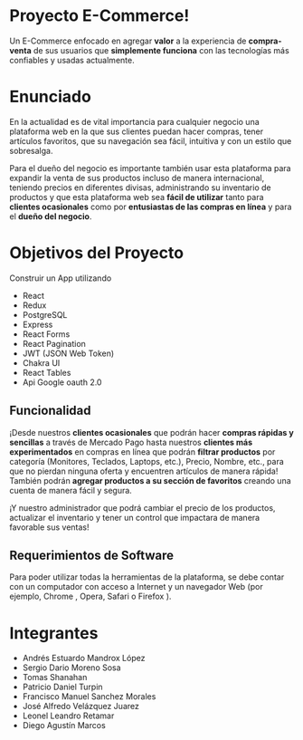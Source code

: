 # Proyecto E-Commerce!
Un E-Commerce enfocado en agregar **valor** a la experiencia de **compra-venta** de sus usuarios que **simplemente funciona** con las tecnologías más confiables y usadas actualmente.
# Enunciado
En la actualidad es de vital importancia para cualquier negocio una plataforma web en la que sus clientes puedan hacer compras, tener artículos favoritos, que su navegación sea fácil, intuitiva y con un estilo que sobresalga.

Para el dueño del negocio es importante también usar esta plataforma para expandir la venta de sus productos incluso de manera internacional, teniendo precios en diferentes divisas, administrando su inventario de productos y que esta plataforma web sea **fácil de utilizar** tanto para **clientes ocasionales** como por **entusiastas de las compras en línea** y para el **dueño del negocio**.

# Objetivos del Proyecto
Construir un App utilizando

 - React 
 - Redux 
 - PostgreSQL 
 - Express
 - React Forms
 - React Pagination
 - JWT (JSON Web Token)   
 - Chakra UI        
 - React Tables                          
 - Api Google oauth 2.0

## Funcionalidad

¡Desde nuestros **clientes ocasionales** que podrán hacer **compras rápidas y sencillas** a través de Mercado Pago hasta nuestros **clientes más experimentados** en compras en línea que podrán **filtrar productos** por categoría (Monitores, Teclados, Laptops, etc.), Precio, Nombre, etc., para que no pierdan ninguna oferta y encuentren artículos de manera rápida! También podrán **agregar productos a su sección de favoritos** creando una cuenta de manera fácil y segura.

¡Y nuestro administrador que podrá cambiar el precio de los productos, actualizar el inventario y tener un control que impactara de manera favorable sus ventas!

## Requerimientos de Software
Para poder utilizar todas la herramientas de la plataforma, se debe contar con un computador con acceso a Internet y un navegador Web (por ejemplo, Chrome , Opera, Safari o Firefox ).

# Integrantes

-   Andrés Estuardo Mandrox López
-   Sergio Dario Moreno Sosa
-   Tomas Shanahan
-   Patricio Daniel Turpin
-   Francisco Manuel Sanchez Morales
-   José Alfredo Velázquez Juarez
-   Leonel Leandro Retamar
-   Diego Agustín Marcos
 
